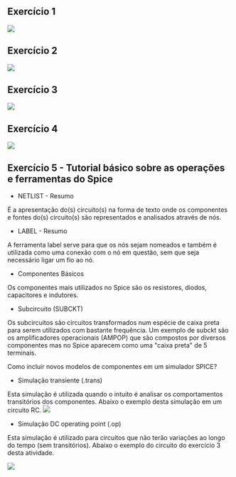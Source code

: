 ## Exercício 1
![](https://github.com/estevaoweiss/ELN22104_2020_2/blob/main/Estev%C3%A3o%20Weiss/Atividade%201/Exerc%C3%ADcio%201.jpg?raw=true)

## Exercício 2
![](https://github.com/estevaoweiss/ELN22104_2020_2/blob/main/Estev%C3%A3o%20Weiss/Atividade%201/Exerc%C3%ADcio%202.jpg?raw=true)

## Exercício 3
![](https://github.com/estevaoweiss/ELN22104_2020_2/blob/main/Estev%C3%A3o%20Weiss/Atividade%201/Exerc%C3%ADcio%203.jpg?raw=true)

## Exercício 4
![](https://github.com/estevaoweiss/ELN22104_2020_2/blob/main/Estev%C3%A3o%20Weiss/Atividade%201/Exerc%C3%ADcio%204.jpg?raw=true)



## Exercício 5 - Tutorial básico sobre as operações e ferramentas do Spice

* NETLIST - Resumo

É a apresentação do(s) circuito(s) na forma de texto onde os componentes e fontes do(s) circuito(s) são representados e analisados através de nós.

* LABEL - Resumo

A ferramenta label serve para que os nós sejam nomeados e também é utilizada como uma conexão com o nó em questão, sem que seja necessário ligar um fio ao nó.

* Componentes Básicos

Os componentes mais utilizados no Spice são os resistores, diodos, capacitores e indutores.

* Subcircuito (SUBCKT)

Os subcircuitos são circuitos transformados num espécie de caixa preta para serem utilizados com bastante frequência. Um exemplo de subckt são os amplificadores operacionais (AMPOP) que são compostos por diversos componentes mas no Spice aparecem como uma "caixa preta" de 5 terminais.  

Como incluir novos modelos de componentes em um simulador SPICE?

* Simulação transiente (.trans)

Esta simulação é utilizada quando o intuito é analisar os comportamentos transitórios dos componentes. Abaixo o exemplo desta simulação em um circuito RC.
![](https://github.com/estevaoweiss/ELN22104_2020_2/blob/main/Estev%C3%A3o%20Weiss/Atividade%201/.trans.JPG?raw=true)

* Simulação DC operating point (.op)

Esta simulação é utilizado para circuitos que não terão variações ao longo do tempo (sem transitórios). Abaixo o exemplo do circuito do exercício 3 desta atividade.

![](https://github.com/estevaoweiss/ELN22104_2020_2/blob/main/Estev%C3%A3o%20Weiss/Atividade%201/.op.jpg?raw=true)

